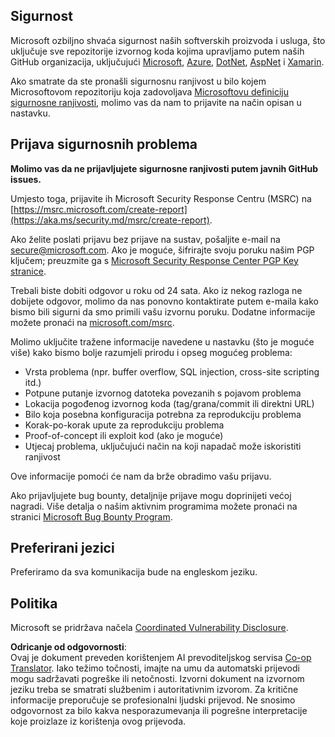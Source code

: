 <!--
CO_OP_TRANSLATOR_METADATA:
{
  "original_hash": "cc205495d4eace1fabcdee963024069f",
  "translation_date": "2025-06-12T11:13:13+00:00",
  "source_file": "SECURITY.md",
  "language_code": "hr"
}
-->
## Sigurnost

Microsoft ozbiljno shvaća sigurnost naših softverskih proizvoda i usluga, što uključuje sve repozitorije izvornog koda kojima upravljamo putem naših GitHub organizacija, uključujući [Microsoft](https://github.com/Microsoft), [Azure](https://github.com/Azure), [DotNet](https://github.com/dotnet), [AspNet](https://github.com/aspnet) i [Xamarin](https://github.com/xamarin).

Ako smatrate da ste pronašli sigurnosnu ranjivost u bilo kojem Microsoftovom repozitoriju koja zadovoljava [Microsoftovu definiciju sigurnosne ranjivosti](https://aka.ms/security.md/definition), molimo vas da nam to prijavite na način opisan u nastavku.

## Prijava sigurnosnih problema

**Molimo vas da ne prijavljujete sigurnosne ranjivosti putem javnih GitHub issues.**

Umjesto toga, prijavite ih Microsoft Security Response Centru (MSRC) na [https://msrc.microsoft.com/create-report](https://aka.ms/security.md/msrc/create-report).

Ako želite poslati prijavu bez prijave na sustav, pošaljite e-mail na [secure@microsoft.com](mailto:secure@microsoft.com). Ako je moguće, šifrirajte svoju poruku našim PGP ključem; preuzmite ga s [Microsoft Security Response Center PGP Key stranice](https://aka.ms/security.md/msrc/pgp).

Trebali biste dobiti odgovor u roku od 24 sata. Ako iz nekog razloga ne dobijete odgovor, molimo da nas ponovno kontaktirate putem e-maila kako bismo bili sigurni da smo primili vašu izvornu poruku. Dodatne informacije možete pronaći na [microsoft.com/msrc](https://www.microsoft.com/msrc).

Molimo uključite tražene informacije navedene u nastavku (što je moguće više) kako bismo bolje razumjeli prirodu i opseg mogućeg problema:

  * Vrsta problema (npr. buffer overflow, SQL injection, cross-site scripting itd.)
  * Potpune putanje izvornog datoteka povezanih s pojavom problema
  * Lokacija pogođenog izvornog koda (tag/grana/commit ili direktni URL)
  * Bilo koja posebna konfiguracija potrebna za reprodukciju problema
  * Korak-po-korak upute za reprodukciju problema
  * Proof-of-concept ili exploit kod (ako je moguće)
  * Utjecaj problema, uključujući način na koji napadač može iskoristiti ranjivost

Ove informacije pomoći će nam da brže obradimo vašu prijavu.

Ako prijavljujete bug bounty, detaljnije prijave mogu doprinijeti većoj nagradi. Više detalja o našim aktivnim programima možete pronaći na stranici [Microsoft Bug Bounty Program](https://aka.ms/security.md/msrc/bounty).

## Preferirani jezici

Preferiramo da sva komunikacija bude na engleskom jeziku.

## Politika

Microsoft se pridržava načela [Coordinated Vulnerability Disclosure](https://aka.ms/security.md/cvd).

**Odricanje od odgovornosti**:  
Ovaj je dokument preveden korištenjem AI prevoditeljskog servisa [Co-op Translator](https://github.com/Azure/co-op-translator). Iako težimo točnosti, imajte na umu da automatski prijevodi mogu sadržavati pogreške ili netočnosti. Izvorni dokument na izvornom jeziku treba se smatrati službenim i autoritativnim izvorom. Za kritične informacije preporučuje se profesionalni ljudski prijevod. Ne snosimo odgovornost za bilo kakva nesporazumevanja ili pogrešne interpretacije koje proizlaze iz korištenja ovog prijevoda.